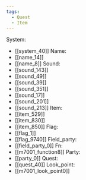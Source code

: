 ```yaml
---
tags:
  - Quest
  - Item
---
```

System:
- [[system_40]]
Name:
- [[name_14]]
- [[name_8]]
Sound:
- [[sound_143]]
- [[sound_49]]
- [[sound_39]]
- [[sound_351]]
- [[sound_17]]
- [[sound_201]]
- [[sound_213]]
Item:
- [[item_529]]
- [[item_830]]
- [[item_850]]
Flag:
- [[flag_1]]
- [[flag_9740]]
Field_party:
- [[field_party_0]]
Fn:
- [[m7001_function8]]
Party:
- [[party_0]]
Quest:
- [[quest_40]]
Look_point:
- [[m7001_look_point0]]
